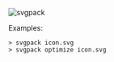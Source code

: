 ![svgpack](https://marsbased.github.io/svgpack/svgpack.png)

Examples:

```
> svgpack icon.svg
> svgpack optimize icon.svg
```
